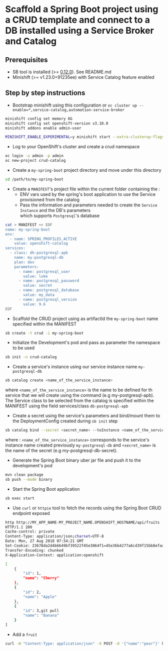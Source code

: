 # Scaffold a Spring Boot project using a CRUD template and connect to a DB installed using a Service Broker and Catalog

## Prerequisites

- SB tool is installed (>= [0.12.0](https://github.com/snowdrop/spring-boot-cloud-devex/releases/tag/v0.15.0)). See README.md 
- Minishift (>= v1.23.0+91235ee) with Service Catalog feature enabled

## Step by step instructions

- Bootstrap minishift using this configuration or `oc cluster up --enable=*,service-catalog,automation-service-broker`

```bash
minishift config set memory 6G
minishift config set openshift-version v3.10.0
minishift addons enable admin-user

MINISHIFT_ENABLE_EXPERIMENTAL=y minishift start --extra-clusterup-flags="--enable=*,service-catalog,automation-service-broker"
```

- Log to your OpenShift's cluster and create a crud namespace

```bash
oc login -u admin -p admin
oc new-project crud-catalog
```

- Create a `my-spring-boot` project directory and move under this directory

```bash
cd /path/to/my-spring-boot
```

- Create a `MANIFEST`'s project file within the current folder containing the :
  - ENV vars used by the spring's boot application to use the Service provisioned from the catalog
  - Pass the information and parameters needed to create the `Service Instance` and the DB's parameters  
    which supports `Postgresql`'s database

```bash
cat > MANIFEST << EOF
name: my-spring-boot
env:
  - name: SPRING_PROFILES_ACTIVE
    value: openshift-catalog
services:
  - class: dh-postgresql-apb
    name: my-postgresql-db
    plan: dev
    parameters:
      - name: postgresql_user
        value: luke
      - name: postgresql_password
        value: secret
      - name: postgresql_database
        value: my_data
      - name: postgresql_version
        value: 9.6
EOF
```

- Scaffold the CRUD project using as artifactId the `my-spring-boot` name specified within the MANIFEST 

```bash
sb create -t crud -i my-spring-boot
```

- Initialize the Development's pod and pass as parameter the namespace to be used

```bash
sb init -n crud-catalog
```

- Create a service's instance using our service instance name `my-postgresql-db`

```bash
sb catalog create <name_of_the_service_instance>
```

where `<name_of_the_service_instance>` is the name to be defined for th service that we will create using the command (e.g my-postgresql-apb).
The Service class to be selected from the catalog is specified within the MANIFEST using the field services/class `db-postgresql-apb` 

- Create a secret using the service's parameters and bind/mount them to the DeploymentConfig created during `sb init` step

```bash
sb catalog bind --secret <secret_name> --toInstance <name_of_the_service_instance>
```

where : `<name_of_the_service_instance>` corresponds to the service's instance name created previously `my-postgresql-db` and `<secret_name>` is the name of the secret (e.g my-postgresql-db-secret).

- Generate the Spring Boot binary uber jar file and push it to the development's pod

```bash
mvn clean package
sb push --mode binary
```

- Start the Spring Boot application

```bash
sb exec start
```

- Use `curl` or `httpie` tool to fetch the records using the Spring Boot CRUD endpoint exposed

```bash
http http://MY_APP_NAME-MY_PROJECT_NAME.OPENSHIFT_HOSTNAME/api/fruits
HTTP/1.1 200 
Cache-control: private
Content-Type: application/json;charset=UTF-8
Date: Mon, 27 Aug 2018 07:54:21 GMT
Set-Cookie: 23678da2d4b6649bf39522f45e3064f1=45e36b4277a6cd39f15bb8efaa87c882; path=/; HttpOnly
Transfer-Encoding: chunked
X-Application-Context: application:openshift

[
    {
        "id": 1,
        "name": "Cherry"
    },
    {
        "id": 2,
        "name": "Apple"
    },
    {
        "id": 3,git pull
        "name": "Banana"
    }
]
```

- Add a `fruit`

```bash
curl -H "Content-Type: application/json" -X POST -d '{"name":"pear"}' http://MY_APP_NAME-MY_PROJECT_NAME.OPENSHIFT_HOSTNAME/api/fruits
```